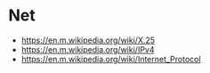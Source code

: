 # Net

- https://en.m.wikipedia.org/wiki/X.25
- https://en.m.wikipedia.org/wiki/IPv4
- https://en.m.wikipedia.org/wiki/Internet_Protocol
